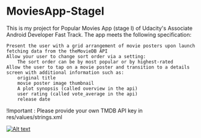 # MoviesApp-StageI

This is my project for Popular Movies App (stage I) of Udacity's Associate Android Developer Fast Track.
The app meets the following specification:

    Present the user with a grid arrangement of movie posters upon launch fetching data from the theMovieDB API
    Allow your user to change sort order via a setting:
        The sort order can be by most popular or by highest-rated
    Allow the user to tap on a movie poster and transition to a details screen with additional information such as:
        original title
        movie poster image thumbnail
        A plot synopsis (called overview in the api)
        user rating (called vote_average in the api)
        release date
        
!Important : Please provide your own TMDB API key in res/values/strings.xml

[![Alt text](https://img.youtube.com/vi/LmJseRK5E9g/0.jpg)](https://www.youtube.com/watch?v=LmJseRK5E9g)
